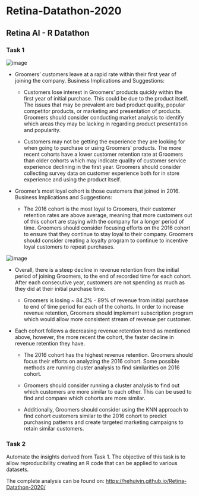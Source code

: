# Retina-Datathon-2020

## Retina AI - R Datathon

### Task 1
![image](https://user-images.githubusercontent.com/73683982/131194869-1f6cdb95-8125-4348-be47-27da3277b3a9.png)

* Groomers’ customers leave at a rapid rate within their first year of joining the company. Business Implications and Suggestions:

  + Customers lose interest in Groomers’ products quickly within the first year of initial purchase. This could be due to the product itself. The issues that may be prevalent are bad product quality, popular competitor products, or marketing and presentation of products. Groomers should consider conducting market analysis to identify which areas they may be lacking in regarding product presentation and popularity.
 
  + Customers may not be getting the experience they are looking for when going to purchase or using Groomers’ products. The more recent cohorts have a lower customer retention rate at Groomers than older cohorts which may indicate quality of customer service experience declining in the first year. Groomers should consider collecting survey data on customer experience both for in store experience and using the product itself.

* Groomer’s most loyal cohort is those customers that joined in 2016. Business Implications and Suggestions:

  + The 2016 cohort is the most loyal to Groomers, their customer retention rates are above average, meaning that more customers out of this cohort are staying with the company for a longer period of time. Groomers should consider focusing efforts on the 2016 cohort to ensure that they continue to stay loyal to their company. Groomers should consider creating a loyalty program to continue to incentive loyal customers to repeat purchases.

![image](https://user-images.githubusercontent.com/73683982/131195186-e2046e6a-4134-4570-ace2-8000d3fabf93.png)

* Overall, there is a steep decline in revenue retention from the initial period of joining Groomers, to the end of recorded time for each cohort. After each consecutive year, customers are not spending as much as they did at their initial purchase time.

  + Groomers is losing ~ 84.2% - 89% of revenue from initial purchase to end of time period for each of the cohorts. In order to increase revenue retention, Groomers should implement subscription program which would allow more consistent stream of revenue per customer.

* Each cohort follows a decreasing revenue retention trend as mentioned above, however, the more recent the cohort, the faster decline in revenue retention they have. 

  + The 2016 cohort has the highest revenue retention. Groomers should focus their efforts on analyzing the 2016 cohort. Some possible methods are running cluster analysis to find similarities on 2016 cohort.

  + Groomers should consider running a cluster analysis to find out which customers are more similar to each other. This can be used to find and compare which cohorts are more similar.

  + Additionally, Groomers should consider using the KNN approach to find cohort customers similar to the 2016 cohort to predict purchasing patterns and create targeted marketing campaigns to retain similar customers.

### Task 2
Automate the insights derived from Task 1. The objective of this task is to allow reproducibility creating an R code that can be applied to various datasets.


The complete analysis can be found on: https://hehuiyin.github.io/Retina-Datathon-2020/
